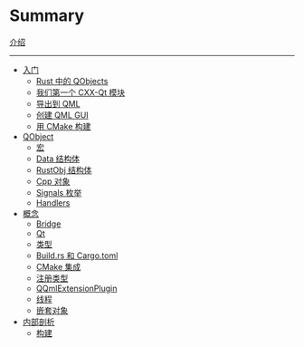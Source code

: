 <!--
SPDX-FileCopyrightText: 2021 Klarälvdalens Datakonsult AB, a KDAB Group company <info@kdab.com>
SPDX-FileContributor: Andrew Hayzen <andrew.hayzen@kdab.com>

SPDX-License-Identifier: MIT OR Apache-2.0
-->

# Summary

[介绍](./index.md)

---

- [入门](./getting-started/index.md)
    - [Rust 中的 QObjects](./getting-started/1-qobjects-in-rust.md)
    - [我们第一个 CXX-Qt 模块](./getting-started/2-our-first-cxx-qt-module.md)
    - [导出到 QML](./getting-started/3-exposing-to-qml.md)
    - [创建 QML GUI](./getting-started/4-qml-gui.md)
    - [用 CMake 构建](./getting-started/5-cmake-integration.md)
- [QObject](./qobject/index.md)
    - [宏](./qobject/macro.md)
    - [Data 结构体](./qobject/data_struct.md)
    - [RustObj 结构体](./qobject/rustobj_struct.md)
    - [Cpp 对象](./qobject/cpp_object.md)
    - [Signals 枚举](./qobject/signals_enum.md)
    - [Handlers](./qobject/handlers.md)
- [概念](./concepts/index.md)
    - [Bridge](./concepts/bridge.md)
    - [Qt](./concepts/qt.md)
    - [类型](./concepts/types.md)
    - [Build.rs 和 Cargo.toml](./concepts/build_rs_and_cargo.md)
    - [CMake 集成](./concepts/cmake.md)
    - [注册类型](./concepts/register_types.md)
    - [QQmlExtensionPlugin](./concepts/qqmlextensionplugin.md)
    - [线程](./concepts/threading.md)
    - [嵌套对象](./concepts/nested_objects.md)
- [内部剖析](./internal/index.md)
    - [构建](./internal/build.md)
